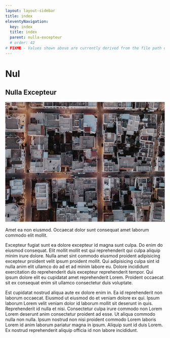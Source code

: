 ```yaml
---
layout: layout-sidebar
title: index
eleventyNavigation:
  key: index
  title: index
  parent: nulla-excepteur
  # order: 42
# FIXME - Values shown above are currently derived from the file path only, except order which is also commented out because it is optional. Correct as desired and delete comment(s).
---
```


# Nul

## Nulla Excepteur

<img class="bordered" src="/static/images/bulksplash-i_am_simoesse-YZHXxs2jb9M.jpg" alt="bulksplash-i_am_simoesse-YZHXxs2jb9M.jpg" />

Amet ea non eiusmod. Occaecat dolor sunt consequat amet laborum commodo elit mollit.

Excepteur fugiat sunt ea dolore excepteur id magna sunt culpa. Do enim do eiusmod consequat. Elit mollit mollit est qui reprehenderit qui culpa aliquip minim irure dolore. Nulla amet sint commodo eiusmod proident adipisicing excepteur proident velit ipsum proident mollit. Qui adipisicing culpa sint id nulla anim elit ullamco do ad et ad minim labore eu. Dolore incididunt exercitation do reprehenderit duis excepteur reprehenderit tempor. Qui ipsum dolore elit eu cupidatat amet reprehenderit Lorem. Proident occaecat sit ex consequat enim sit ullamco consectetur duis voluptate.

Est cupidatat nostrud aliqua aute ex dolore enim in. Ea id reprehenderit non laborum occaecat. Eiusmod ut eiusmod do et veniam dolore ex qui. Ipsum laborum Lorem velit veniam dolor id laborum mollit sit deserunt in quis. Reprehenderit id nulla et nisi. Consectetur culpa irure commodo non Lorem Lorem deserunt anim consectetur proident ad esse. Ut aliqua commodo nulla non nulla. Ipsum nostrud non nisi proident commodo Lorem laboris Lorem id anim laborum pariatur magna in ipsum. Aliquip sunt id duis Lorem. Ex nostrud reprehenderit aliquip officia id non labore incididunt.